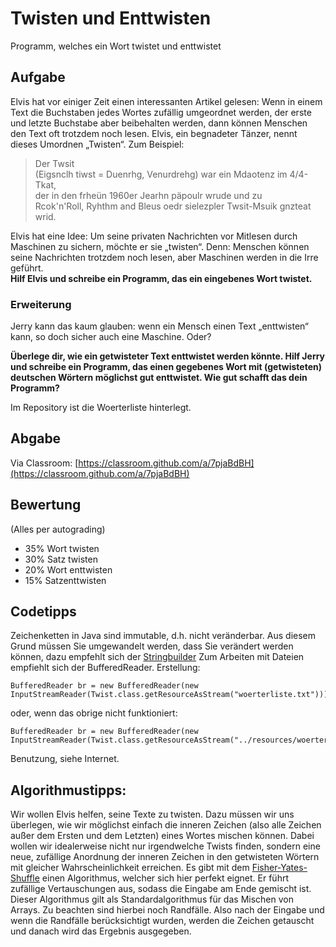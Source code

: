 # Twisten und Enttwisten
Programm, welches ein Wort twistet und enttwistet

## Aufgabe
Elvis hat vor einiger Zeit einen interessanten Artikel gelesen: Wenn in einem Text die Buchstaben jedes Wortes zufällig umgeordnet werden, der erste und letzte Buchstabe aber beibehalten werden, dann können Menschen den Text oft trotzdem noch lesen. Elvis, ein begnadeter Tänzer, nennt dieses Umordnen „Twisten“. Zum Beispiel:
> Der Twsit  
> (Eigsnclh tiwst = Duenrhg, Venurdrehg) war ein Mdaotenz im 4/4-Tkat,  
der in den frheün 1960er Jearhn päpoulr wrude und zu  
Rcok'n'Roll, Ryhthm and Bleus oedr sielezpler Twsit-Msuik gnzteat wrid.  


Elvis hat eine Idee: Um seine privaten Nachrichten vor Mitlesen durch Maschinen zu sichern, möchte er sie „twisten“. Denn: Menschen können seine Nachrichten trotzdem noch lesen, aber Maschinen werden in die Irre geführt.  
**Hilf Elvis und schreibe ein Programm, das ein eingebenes Wort twistet.**

### Erweiterung
Jerry kann das kaum glauben: wenn ein Mensch einen Text „enttwisten“ kann, so doch sicher auch eine Maschine. Oder?

**Überlege dir, wie ein getwisteter Text enttwistet werden könnte. Hilf Jerry und schreibe ein Programm, das einen gegebenes Wort mit (getwisteten) deutschen Wörtern möglichst gut enttwistet. Wie gut schafft das dein Programm?**

Im Repository ist die Woerterliste hinterlegt.

## Abgabe
Via Classroom: [https://classroom.github.com/a/7pjaBdBH](https://classroom.github.com/a/7pjaBdBH)

## Bewertung
(Alles per autograding)
* 35% Wort twisten
* 30% Satz twisten
* 20% Wort enttwisten
* 15% Satzenttwisten

## Codetipps
Zeichenketten in Java sind immutable, d.h. nicht veränderbar. Aus diesem Grund müssen Sie umgewandelt werden, dass Sie verändert werden können, dazu empfehlt sich der [Stringbuilder](https://docs.oracle.com/javase/tutorial/java/data/buffers.html)
Zum Arbeiten mit Dateien empfiehlt sich der BufferedReader. Erstellung:

    BufferedReader br = new BufferedReader(new InputStreamReader(Twist.class.getResourceAsStream("woerterliste.txt")));

oder, wenn das obrige nicht funktioniert:

    BufferedReader br = new BufferedReader(new InputStreamReader(Twist.class.getResourceAsStream("../resources/woerterliste.txt")));

Benutzung, siehe Internet.

## Algorithmustipps:
Wir wollen Elvis helfen, seine Texte zu twisten. Dazu müssen wir uns überlegen, wie wir möglichst einfach die inneren Zeichen (also alle Zeichen außer dem Ersten und dem Letzten) eines Wortes mischen können. Dabei wollen wir idealerweise nicht nur irgendwelche Twists finden, sondern eine neue, zufällige Anordnung der inneren Zeichen in den getwisteten Wörtern mit gleicher Wahrscheinlichkeit erreichen.
Es gibt mit dem [Fisher-Yates-Shuffle](https://de.wikipedia.org/wiki/Zuf%C3%A4llige_Permutation#Fisher-Yates-Verfahren) einen Algorithmus, welcher sich hier perfekt eignet. Er führt zufällige Vertauschungen aus, sodass die Eingabe am Ende gemischt ist. Dieser Algorithmus gilt als Standardalgorithmus für das Mischen von Arrays. Zu beachten sind hierbei noch Randfälle.
Also nach der Eingabe und wenn die Randfälle berücksichtigt wurden, werden die Zeichen getauscht und danach wird das Ergebnis ausgegeben.

